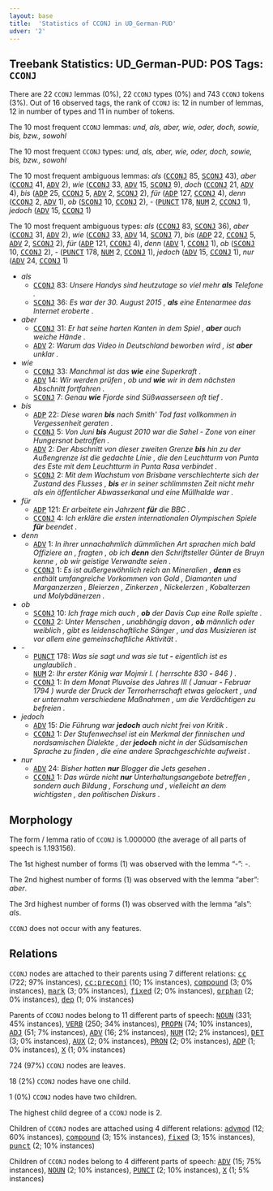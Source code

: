 ```yaml
---
layout: base
title:  'Statistics of CCONJ in UD_German-PUD'
udver: '2'
---
```


## Treebank Statistics: UD_German-PUD: POS Tags: `CCONJ`

There are 22 `CCONJ` lemmas (0%), 22 `CCONJ` types (0%) and 743 `CCONJ` tokens (3%).
Out of 16 observed tags, the rank of `CCONJ` is: 12 in number of lemmas, 12 in number of types and 11 in number of tokens.

The 10 most frequent `CCONJ` lemmas: <em>und, als, aber, wie, oder, doch, sowie, bis, bzw., sowohl</em>

The 10 most frequent `CCONJ` types:  <em>und, als, aber, wie, oder, doch, sowie, bis, bzw., sowohl</em>

The 10 most frequent ambiguous lemmas: <em>als</em> (<tt><a href="de_pud-pos-CCONJ.html">CCONJ</a></tt> 85, <tt><a href="de_pud-pos-SCONJ.html">SCONJ</a></tt> 43), <em>aber</em> (<tt><a href="de_pud-pos-CCONJ.html">CCONJ</a></tt> 41, <tt><a href="de_pud-pos-ADV.html">ADV</a></tt> 2), <em>wie</em> (<tt><a href="de_pud-pos-CCONJ.html">CCONJ</a></tt> 33, <tt><a href="de_pud-pos-ADV.html">ADV</a></tt> 15, <tt><a href="de_pud-pos-SCONJ.html">SCONJ</a></tt> 9), <em>doch</em> (<tt><a href="de_pud-pos-CCONJ.html">CCONJ</a></tt> 21, <tt><a href="de_pud-pos-ADV.html">ADV</a></tt> 4), <em>bis</em> (<tt><a href="de_pud-pos-ADP.html">ADP</a></tt> 25, <tt><a href="de_pud-pos-CCONJ.html">CCONJ</a></tt> 5, <tt><a href="de_pud-pos-ADV.html">ADV</a></tt> 2, <tt><a href="de_pud-pos-SCONJ.html">SCONJ</a></tt> 2), <em>für</em> (<tt><a href="de_pud-pos-ADP.html">ADP</a></tt> 127, <tt><a href="de_pud-pos-CCONJ.html">CCONJ</a></tt> 4), <em>denn</em> (<tt><a href="de_pud-pos-CCONJ.html">CCONJ</a></tt> 2, <tt><a href="de_pud-pos-ADV.html">ADV</a></tt> 1), <em>ob</em> (<tt><a href="de_pud-pos-SCONJ.html">SCONJ</a></tt> 10, <tt><a href="de_pud-pos-CCONJ.html">CCONJ</a></tt> 2), <em>-</em> (<tt><a href="de_pud-pos-PUNCT.html">PUNCT</a></tt> 178, <tt><a href="de_pud-pos-NUM.html">NUM</a></tt> 2, <tt><a href="de_pud-pos-CCONJ.html">CCONJ</a></tt> 1), <em>jedoch</em> (<tt><a href="de_pud-pos-ADV.html">ADV</a></tt> 15, <tt><a href="de_pud-pos-CCONJ.html">CCONJ</a></tt> 1)

The 10 most frequent ambiguous types:  <em>als</em> (<tt><a href="de_pud-pos-CCONJ.html">CCONJ</a></tt> 83, <tt><a href="de_pud-pos-SCONJ.html">SCONJ</a></tt> 36), <em>aber</em> (<tt><a href="de_pud-pos-CCONJ.html">CCONJ</a></tt> 31, <tt><a href="de_pud-pos-ADV.html">ADV</a></tt> 2), <em>wie</em> (<tt><a href="de_pud-pos-CCONJ.html">CCONJ</a></tt> 33, <tt><a href="de_pud-pos-ADV.html">ADV</a></tt> 14, <tt><a href="de_pud-pos-SCONJ.html">SCONJ</a></tt> 7), <em>bis</em> (<tt><a href="de_pud-pos-ADP.html">ADP</a></tt> 22, <tt><a href="de_pud-pos-CCONJ.html">CCONJ</a></tt> 5, <tt><a href="de_pud-pos-ADV.html">ADV</a></tt> 2, <tt><a href="de_pud-pos-SCONJ.html">SCONJ</a></tt> 2), <em>für</em> (<tt><a href="de_pud-pos-ADP.html">ADP</a></tt> 121, <tt><a href="de_pud-pos-CCONJ.html">CCONJ</a></tt> 4), <em>denn</em> (<tt><a href="de_pud-pos-ADV.html">ADV</a></tt> 1, <tt><a href="de_pud-pos-CCONJ.html">CCONJ</a></tt> 1), <em>ob</em> (<tt><a href="de_pud-pos-SCONJ.html">SCONJ</a></tt> 10, <tt><a href="de_pud-pos-CCONJ.html">CCONJ</a></tt> 2), <em>-</em> (<tt><a href="de_pud-pos-PUNCT.html">PUNCT</a></tt> 178, <tt><a href="de_pud-pos-NUM.html">NUM</a></tt> 2, <tt><a href="de_pud-pos-CCONJ.html">CCONJ</a></tt> 1), <em>jedoch</em> (<tt><a href="de_pud-pos-ADV.html">ADV</a></tt> 15, <tt><a href="de_pud-pos-CCONJ.html">CCONJ</a></tt> 1), <em>nur</em> (<tt><a href="de_pud-pos-ADV.html">ADV</a></tt> 24, <tt><a href="de_pud-pos-CCONJ.html">CCONJ</a></tt> 1)


* <em>als</em>
  * <tt><a href="de_pud-pos-CCONJ.html">CCONJ</a></tt> 83: <em>Unsere Handys sind heutzutage so viel mehr <b>als</b> Telefone .</em>
  * <tt><a href="de_pud-pos-SCONJ.html">SCONJ</a></tt> 36: <em>Es war der 30. August 2015 , <b>als</b> eine Entenarmee das Internet eroberte .</em>
* <em>aber</em>
  * <tt><a href="de_pud-pos-CCONJ.html">CCONJ</a></tt> 31: <em>Er hat seine harten Kanten in dem Spiel , <b>aber</b> auch weiche Hände .</em>
  * <tt><a href="de_pud-pos-ADV.html">ADV</a></tt> 2: <em>Warum das Video in Deutschland beworben wird , ist <b>aber</b> unklar .</em>
* <em>wie</em>
  * <tt><a href="de_pud-pos-CCONJ.html">CCONJ</a></tt> 33: <em>Manchmal ist das <b>wie</b> eine Superkraft .</em>
  * <tt><a href="de_pud-pos-ADV.html">ADV</a></tt> 14: <em>Wir werden prüfen , ob und <b>wie</b> wir in dem nächsten Abschnitt fortfahren .</em>
  * <tt><a href="de_pud-pos-SCONJ.html">SCONJ</a></tt> 7: <em>Genau <b>wie</b> Fjorde sind Süßwasserseen oft tief .</em>
* <em>bis</em>
  * <tt><a href="de_pud-pos-ADP.html">ADP</a></tt> 22: <em>Diese waren <b>bis</b> nach Smith' Tod fast vollkommen in Vergessenheit geraten .</em>
  * <tt><a href="de_pud-pos-CCONJ.html">CCONJ</a></tt> 5: <em>Von Juni <b>bis</b> August 2010 war die Sahel - Zone von einer Hungersnot betroffen .</em>
  * <tt><a href="de_pud-pos-ADV.html">ADV</a></tt> 2: <em>Der Abschnitt von dieser zweiten Grenze <b>bis</b> hin zu der Außengrenze ist die gedachte Linie , die den Leuchtturm von Punta des Este mit dem Leuchtturm in Punta Rasa verbindet .</em>
  * <tt><a href="de_pud-pos-SCONJ.html">SCONJ</a></tt> 2: <em>Mit dem Wachstum von Brisbane verschlechterte sich der Zustand des Flusses , <b>bis</b> er in seiner schlimmsten Zeit nicht mehr als ein öffentlicher Abwasserkanal und eine Müllhalde war .</em>
* <em>für</em>
  * <tt><a href="de_pud-pos-ADP.html">ADP</a></tt> 121: <em>Er arbeitete ein Jahrzent <b>für</b> die BBC .</em>
  * <tt><a href="de_pud-pos-CCONJ.html">CCONJ</a></tt> 4: <em>Ich erkläre die ersten internationalen Olympischen Spiele <b>für</b> beendet .</em>
* <em>denn</em>
  * <tt><a href="de_pud-pos-ADV.html">ADV</a></tt> 1: <em>In ihrer unnachahmlich dümmlichen Art sprachen mich bald Offiziere an , fragten , ob ich <b>denn</b> den Schriftsteller Günter de Bruyn kenne , ob wir geistige Verwandte seien .</em>
  * <tt><a href="de_pud-pos-CCONJ.html">CCONJ</a></tt> 1: <em>Es ist außergewöhnlich reich an Mineralien , <b>denn</b> es enthält umfangreiche Vorkommen von Gold , Diamanten und Marganzerzen , Bleierzen , Zinkerzen , Nickelerzen , Kobalterzen und Molybdänerzen .</em>
* <em>ob</em>
  * <tt><a href="de_pud-pos-SCONJ.html">SCONJ</a></tt> 10: <em>Ich frage mich auch , <b>ob</b> der Davis Cup eine Rolle spielte .</em>
  * <tt><a href="de_pud-pos-CCONJ.html">CCONJ</a></tt> 2: <em>Unter Menschen , unabhängig davon , <b>ob</b> männlich oder weiblich , gibt es leidenschaftliche Sänger , und das Musizieren ist vor allem eine gemeinschaftliche Aktivität .</em>
* <em>-</em>
  * <tt><a href="de_pud-pos-PUNCT.html">PUNCT</a></tt> 178: <em>Was sie sagt und was sie tut <b>-</b> eigentlich ist es unglaublich .</em>
  * <tt><a href="de_pud-pos-NUM.html">NUM</a></tt> 2: <em>Ihr erster König war Mojmír I. ( herrschte 830 <b>-</b> 846 ) .</em>
  * <tt><a href="de_pud-pos-CCONJ.html">CCONJ</a></tt> 1: <em>In dem Monat Pluvoise des Jahres III ( Januar <b>-</b> Februar 1794 ) wurde der Druck der Terrorherrschaft etwas gelockert , und er unternahm verschiedene Maßnahmen , um die Verdächtigen zu befreien .</em>
* <em>jedoch</em>
  * <tt><a href="de_pud-pos-ADV.html">ADV</a></tt> 15: <em>Die Führung war <b>jedoch</b> auch nicht frei von Kritik .</em>
  * <tt><a href="de_pud-pos-CCONJ.html">CCONJ</a></tt> 1: <em>Der Stufenwechsel ist ein Merkmal der finnischen und nordsamischen Dialekte , der <b>jedoch</b> nicht in der Südsamischen Sprache zu finden , die eine andere Sprachgeschichte aufweist .</em>
* <em>nur</em>
  * <tt><a href="de_pud-pos-ADV.html">ADV</a></tt> 24: <em>Bisher hatten <b>nur</b> Blogger die Jets gesehen .</em>
  * <tt><a href="de_pud-pos-CCONJ.html">CCONJ</a></tt> 1: <em>Das würde nicht <b>nur</b> Unterhaltungsangebote betreffen , sondern auch Bildung , Forschung und , vielleicht an dem wichtigsten , den politischen Diskurs .</em>

## Morphology

The form / lemma ratio of `CCONJ` is 1.000000 (the average of all parts of speech is 1.193156).

The 1st highest number of forms (1) was observed with the lemma “-”: <em>-</em>.

The 2nd highest number of forms (1) was observed with the lemma “aber”: <em>aber</em>.

The 3rd highest number of forms (1) was observed with the lemma “als”: <em>als</em>.

`CCONJ` does not occur with any features.


## Relations

`CCONJ` nodes are attached to their parents using 7 different relations: <tt><a href="de_pud-dep-cc.html">cc</a></tt> (722; 97% instances), <tt><a href="de_pud-dep-cc-preconj.html">cc:preconj</a></tt> (10; 1% instances), <tt><a href="de_pud-dep-compound.html">compound</a></tt> (3; 0% instances), <tt><a href="de_pud-dep-mark.html">mark</a></tt> (3; 0% instances), <tt><a href="de_pud-dep-fixed.html">fixed</a></tt> (2; 0% instances), <tt><a href="de_pud-dep-orphan.html">orphan</a></tt> (2; 0% instances), <tt><a href="de_pud-dep-dep.html">dep</a></tt> (1; 0% instances)

Parents of `CCONJ` nodes belong to 11 different parts of speech: <tt><a href="de_pud-pos-NOUN.html">NOUN</a></tt> (331; 45% instances), <tt><a href="de_pud-pos-VERB.html">VERB</a></tt> (250; 34% instances), <tt><a href="de_pud-pos-PROPN.html">PROPN</a></tt> (74; 10% instances), <tt><a href="de_pud-pos-ADJ.html">ADJ</a></tt> (51; 7% instances), <tt><a href="de_pud-pos-ADV.html">ADV</a></tt> (16; 2% instances), <tt><a href="de_pud-pos-NUM.html">NUM</a></tt> (12; 2% instances), <tt><a href="de_pud-pos-DET.html">DET</a></tt> (3; 0% instances), <tt><a href="de_pud-pos-AUX.html">AUX</a></tt> (2; 0% instances), <tt><a href="de_pud-pos-PRON.html">PRON</a></tt> (2; 0% instances), <tt><a href="de_pud-pos-ADP.html">ADP</a></tt> (1; 0% instances), <tt><a href="de_pud-pos-X.html">X</a></tt> (1; 0% instances)

724 (97%) `CCONJ` nodes are leaves.

18 (2%) `CCONJ` nodes have one child.

1 (0%) `CCONJ` nodes have two children.

The highest child degree of a `CCONJ` node is 2.

Children of `CCONJ` nodes are attached using 4 different relations: <tt><a href="de_pud-dep-advmod.html">advmod</a></tt> (12; 60% instances), <tt><a href="de_pud-dep-compound.html">compound</a></tt> (3; 15% instances), <tt><a href="de_pud-dep-fixed.html">fixed</a></tt> (3; 15% instances), <tt><a href="de_pud-dep-punct.html">punct</a></tt> (2; 10% instances)

Children of `CCONJ` nodes belong to 4 different parts of speech: <tt><a href="de_pud-pos-ADV.html">ADV</a></tt> (15; 75% instances), <tt><a href="de_pud-pos-NOUN.html">NOUN</a></tt> (2; 10% instances), <tt><a href="de_pud-pos-PUNCT.html">PUNCT</a></tt> (2; 10% instances), <tt><a href="de_pud-pos-X.html">X</a></tt> (1; 5% instances)


